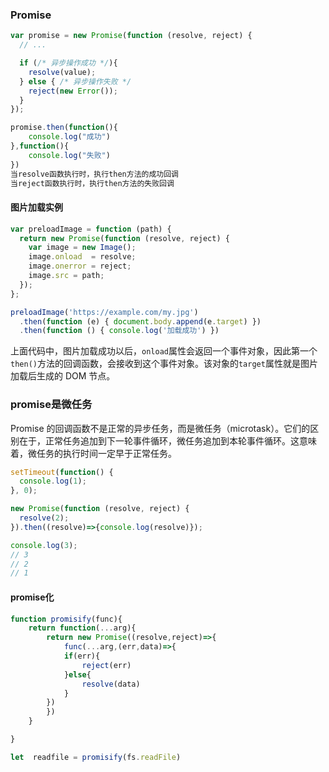 ### Promise

```javascript
var promise = new Promise(function (resolve, reject) {
  // ...

  if (/* 异步操作成功 */){
    resolve(value);
  } else { /* 异步操作失败 */
    reject(new Error());
  }
});

promise.then(function(){
    console.log("成功")
},function(){
    console.log("失败")
})
当resolve函数执行时，执行then方法的成功回调
当reject函数执行时，执行then方法的失败回调
```



#### 图片加载实例

```javascript
var preloadImage = function (path) {
  return new Promise(function (resolve, reject) {
    var image = new Image();
    image.onload  = resolve;
    image.onerror = reject;
    image.src = path;
  });
};

preloadImage('https://example.com/my.jpg')
  .then(function (e) { document.body.append(e.target) })
  .then(function () { console.log('加载成功') })
```



 上面代码中，图片加载成功以后，`onload`属性会返回一个事件对象，因此第一个`then()`方法的回调函数，会接收到这个事件对象。该对象的`target`属性就是图片加载后生成的 DOM 节点。 



### promise是微任务

 Promise 的回调函数不是正常的异步任务，而是微任务（microtask）。它们的区别在于，正常任务追加到下一轮事件循环，微任务追加到本轮事件循环。这意味着，微任务的执行时间一定早于正常任务。 

```javascript
setTimeout(function() {
  console.log(1);
}, 0);

new Promise(function (resolve, reject) {
  resolve(2);
}).then((resolve)=>{console.log(resolve)});

console.log(3);
// 3
// 2
// 1
```



#### promise化

```javascript
function promisify(func){
	return function(...arg){
		return new Promise((resolve,reject)=>{
            func(...arg,(err,data)=>{
            if(err){
                reject(err)
            }else{
                resolve(data)
            }
        })
        })
    }

}

let  readfile = promisify(fs.readFile)
```

